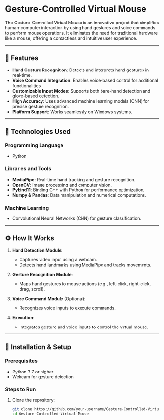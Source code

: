 # Gesture-Controlled Virtual Mouse

The Gesture-Controlled Virtual Mouse is an innovative project that simplifies human-computer interaction by using hand gestures and voice commands to perform mouse operations. It eliminates the need for traditional hardware like a mouse, offering a contactless and intuitive user experience.

---

## 📜 Features

- **Hand Gesture Recognition**: Detects and interprets hand gestures in real-time.
- **Voice Command Integration**: Enables voice-based control for additional functionalities.
- **Customizable Input Modes**: Supports both bare-hand detection and glove-based detection.
- **High Accuracy**: Uses advanced machine learning models (CNN) for precise gesture recognition.
- **Platform Support**: Works seamlessly on Windows systems.

---

## 🔧 Technologies Used

### **Programming Language**
- Python

### **Libraries and Tools**
- **MediaPipe**: Real-time hand tracking and gesture recognition.
- **OpenCV**: Image processing and computer vision.
- **Pybind11**: Binding C++ with Python for performance optimization.
- **Numpy & Pandas**: Data manipulation and numerical computations.

### **Machine Learning**
- Convolutional Neural Networks (CNN) for gesture classification.

---

## ⚙️ How It Works

1. **Hand Detection Module**:
   - Captures video input using a webcam.
   - Detects hand landmarks using MediaPipe and tracks movements.

2. **Gesture Recognition Module**:
   - Maps hand gestures to mouse actions (e.g., left-click, right-click, drag, scroll).

3. **Voice Command Module** (Optional):
   - Recognizes voice inputs to execute commands.

4. **Execution**:
   - Integrates gesture and voice inputs to control the virtual mouse.

---

## 🚀 Installation & Setup

### Prerequisites
- Python 3.7 or higher
- Webcam for gesture detection

### Steps to Run
1. Clone the repository:
   ```bash
   git clone https://github.com/your-username/Gesture-Controlled-Virtual-Mouse.git
   cd Gesture-Controlled-Virtual-Mouse
